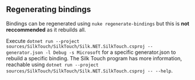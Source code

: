 

## Regenerating bindings
Bindings can be regenerated using `nuke regenerate-bindings` but this is **not reccommended** as it rebuilds all.

Execute `dotnet run --project sources/SilkTouch/SilkTouch/Silk.NET.SilkTouch.csproj -- generator.json -l Debug -s Microsoft` for a specific generator.json to rebuild a specific binding.
The Silk Touch program has more information, reachable using `dotnet run --project sources/SilkTouch/SilkTouch/Silk.NET.SilkTouch.csproj -- --help`.
